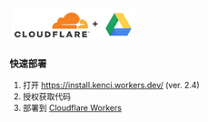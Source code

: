 
![GoIndex Drive](https://raw.githubusercontent.com/KrunkZhou/goindex-drive/master/logo.png)

### 快速部署
1. 打开 https://install.kenci.workers.dev/ (ver. 2.4)
2. 授权获取代码
3. 部署到 [Cloudflare Workers](https://workers.cloudflare.com/)
